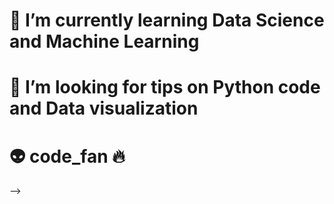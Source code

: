 # 🌱 I’m currently learning Data Science and Machine Learning
# 🤔 I’m looking for tips on Python code and Data visualization
# :alien: code_fan :fire:
-->
